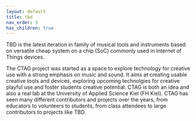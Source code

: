 ```yaml
---
layout: default
title: tbd
nav_order: 3
has_children: true
---
```


TBD is the latest iteration in family of musical tools and instruments based on versatile cheap system on a chip (SoC) commonly used in Internet of Things devices.

The CTAG project was started as a space to explore technology for creative use with a strong emphasis on music and sound. It aims at creating usable creative tools and devices, exploring upcoming technolgies for creative playful use and foster students creative potential. CTAG is both an idea and also a real lab at the University of Applied Science Kiel (FH Kiel). CTAG has seen many different contributors and projects over the years, from educators to volunteers to students, from class attendees to large contributors to projects like TBD.

